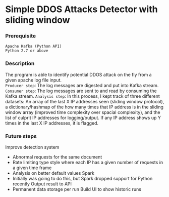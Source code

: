 # Simple DDOS Attacks Detector with sliding window

### Prerequisite
```Apache Kafka (Python API)```   
```Python 2.7 or above``` 

### Description
The program is able to identify potential DDOS attack on the fly from a given apache log file input.  
```Producer step```: The log messages are digested and put into Kafka stream.  
```Consumer step```: The log messages are sent to and read by consuming the Kafka stream.
```Analysis step```: In this process, I kept track of three different datasets:  An array of the last X IP addresses seen (sliding window protocol), a dictionary/hashmap of the how many times that IP address is in the sliding window array (improved time complexity over spacial complexity), and the list of culprit IP addresses for logging/output.  If any IP address shows up Y times in the last X IP addresses, it is flagged.

### Future steps
Improve detection system
  - Abnormal requests for the same document
  - Rate limiting type style where each IP has a given number of requests in a given time frame
  - Analysis on better default values
Spark
  - Initially was going to do this, but Spark dropped support for Python recently
Output result to API
  - Permanent data storage per run
Build UI to show historic runs